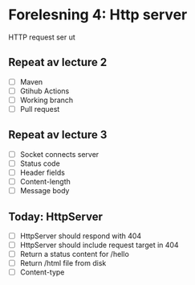 # Forelesning 4: Http server

HTTP request ser ut

## Repeat av lecture 2
* [ ] Maven
* [ ] Gtihub Actions
* [ ] Working branch
* [ ] Pull request

## Repeat av lecture 3
* [ ] Socket connects server
* [ ] Status code
* [ ] Header fields
* [ ] Content-length
* [ ] Message body

## Today: HttpServer

* [ ] HttpServer should respond with 404
* [ ] HttpServer should include request target in 404
* [ ] Return a status content for /hello
* [ ] Return /html file from disk
* [ ] Content-type